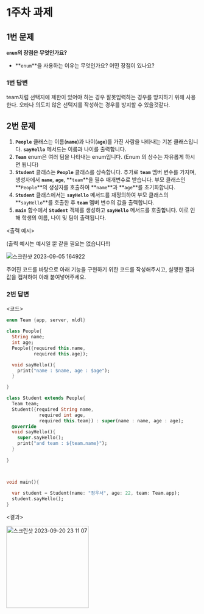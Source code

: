 # 1주차 과제

## 1번 문제

**`enum`의 장점은 무엇인가요?**

- **`enum`**을 사용하는 이유는 무엇인가요? 어떤 장점이 있나요?

### 1번 답변

team처럼 선택지에 제한이 있어야 하는 경우 잘못입력하는 경우를 방지하기 위해 사용한다.
오타나 의도치 않은 선택지를 작성하는 경우를 방지할 수 있을것같다.

## 2번 문제

1. **`People`** 클래스는 이름(**`name`**)과 나이(**`age`**)를 가진 사람을 나타내는 기본 클래스입니다. **`sayHello`** 메서드는 이름과 나이를 출력합니다.
2. **`Team`** enum은 여러 팀을 나타내는 enum입니다. (Enum 의 상수는 자유롭게 하시면 됩니다)
3. **`Student`** 클래스는 **`People`** 클래스를 상속합니다. 추가로 **`team`** 멤버 변수를 가지며, 생성자에서 **`name`**, **`age`**, **`team`**을 필수 매개변수로 받습니다. 부모 클래스인 **`People`**의 생성자를 호출하여 **`name`**과 **`age`**를 초기화합니다.
4. **`Student`** 클래스에서는 **`sayHello`** 메서드를 재정의하여 부모 클래스의 **`sayHello`**를 호출한 후 **`team`** 멤버 변수의 값을 출력합니다.
5. **`main`** 함수에서 **`Student`** 객체를 생성하고 **`sayHello`** 메서드를 호출합니다. 이로 인해 학생의 이름, 나이 및 팀이 출력됩니다.

<출력 예시>

(출력 예시는 예시일 뿐 같을 필요는 없습니다!!)

![스크린샷 2023-09-05 164922](https://github.com/GDSC-Hanyang/2023-App-Study/assets/43240607/f2097263-23ea-4345-8ae9-b18a3df74516)


주어진 코드를 바탕으로 아래 기능을 구현하기 위한 코드를 작성해주시고, 실행한 결과값을 캡쳐하여 아래 붙여넣어주세요.


### 2번 답변

<코드>
```dart
enum Team {app, server, mldl}

class People{
  String name;
  int age;
  People({required this.name,
          required this.age});

  void sayHello(){
    print("name : $name, age : $age");
  }

}

class Student extends People{
  Team team;
  Student({required String name,
            required int age,
            required this.team}) : super(name : name, age : age);
  @override
  void sayHello(){
    super.sayHello();
    print("and team : ${team.name}");
  }
  
}



void main(){
  
  var student = Student(name: "정우서", age: 22, team: Team.app);
  student.sayHello();
}
```
<결과>
<!-- 캡쳐본을 여기에 넣어주세요 -->
<img width="216" alt="스크린샷 2023-09-20 23 11 07" src="https://github.com/GDSC-Hanyang/2023-App-Study/assets/88480816/d7e746b2-fec0-4374-91f5-758e9fa0db3d">
